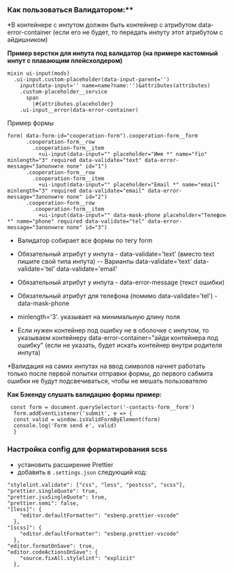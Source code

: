 ### Как пользоваться Валидатором:**

*В контейнере с инпутом должен быть контейнер с атрибутом data-error-container (если его не будет, то передать инпуту этот атрибутом с айдишником)

**Пример верстки для инпута под валидатор (на примере кастомный инпут с плавающим плейсхолдером)**

```
mixin ui-input(mods)
  .ui-input.custom-placeholder(data-input-parent='')
    input(data-input='' name=name?name:'')&attributes(attributes)
    .custom-placeholder__service
      span
        |#{attributes.placeholder}
    .ui-input__error(data-error-container)
```

Пример формы 

```
form( data-form-id="cooperation-form").cooperation-form__form
      .cooperation-form__row
        .cooperation-form__item
          +ui-input(data-input="" placeholder="Имя *" name="fio" minlength="3" required data-validate="text" data-error-message="Заполните поле" id="1")
      .cooperation-form__row
        .cooperation-form__item
          +ui-input(data-input="" placeholder="Email *" name="email" minlength="3" required data-validate="email" data-error-message="Заполните поле" id="2")
      .cooperation-form__row
        .cooperation-form__item
          +ui-input(data-input="" data-mask-phone placeholder="Телефон *" name="phone" required data-validate="tel" data-error-message="Заполните поле" id="3")

```

- Валидатор собирает все формы по тегу form

- Обязательный атрибут у инпута - data-validate='text' (вместо text пишите свой типа инпута)
-- Варианты data-validate='text' data-validate='tel' data-validate='email'
- Обязательный атрибут у инпута - data-error-message (текст ошибки)
- Обязательный атрибут для телефона (помимо data-validate='tel') - data-mask-phone
- minlength='3'. указывает на минимальную длину поля
- Если нужен контейнер под ошибку не в оболочке с инпутом, то указываем контейнеру data-error-container="айди контейнера под ошибку" (если не указать, будет искать контейнер внутри родителя инпута)

*Валидация на самих инпутах на ввод символов начнет работать только после первой попытки отправки формы, до первого сабмита ошибки не будут подсвечиваться, чтобы не мешать пользователю


**Как Бэкенду слушать валидацию формы пример:**
```
 const form = document.querySelector('-contacts-form__form')
  form.addEventListener('submit', e => {
  const valid = window.isValidFormByElement(form)
  console.log('Form send e', valid)
  }
```





### Настройка config для форматирования scss

- установить расширение Prettier
- добавить в `.settings.json` следующий код:

```
"stylelint.validate": ["css", "less", "postcss", "scss"],
"prettier.singleQuote": true,
"prettier.jsxSingleQuote": true,
"prettier.semi": false,
"[less]": {
    "editor.defaultFormatter": "esbenp.prettier-vscode"
  },
"[scss]": {
    "editor.defaultFormatter": "esbenp.prettier-vscode"
  },
"editor.formatOnSave": true,
"editor.codeActionsOnSave": {
    "source.fixAll.stylelint": "explicit"
  },
```
